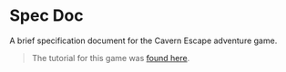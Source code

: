 # Spec Doc

A brief specification document for the Cavern Escape adventure game.

> The tutorial for this game was [found here](https://letstalkdata.com/2014/08/how-to-write-a-text-adventure-in-python-part-1-items-and-enemies/).
